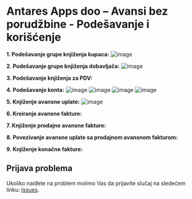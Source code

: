 # Antares Apps doo – Avansi bez porudžbine - Podešavanje i korišćenje

**1. Podešavanje grupe knjiženja kupaca:**
![image](https://user-images.githubusercontent.com/42636293/202931396-a8ad1a62-8349-4618-a442-70752e979b77.png)

**2. Podešavanje grupe knjiženja dobavljača:**
![image](https://user-images.githubusercontent.com/42636293/209876637-290ef15c-d60c-4ac3-8440-2d63e09ced79.png)

**3. Podešavanje knjiženja za PDV:**

**4. Podešavanje konta:**
![image](https://user-images.githubusercontent.com/42636293/209876779-d443c313-69c3-4c86-aa52-30e28049413b.png)
![image](https://user-images.githubusercontent.com/42636293/209876820-9ac0d3a7-4270-479f-bbb9-249736a00f3e.png)
![image](https://user-images.githubusercontent.com/42636293/209876878-dec1683a-5a79-40eb-8bbd-acb7ab0cf8e4.png)
![image](https://user-images.githubusercontent.com/42636293/209876925-5ffb57b8-4948-418d-b43b-2df28b0ae99a.png)

**5. Knjiženje avansne uplate:**
![image](https://github.com/AntaresAppsDoo/Wiki/assets/42636293/7d2104bc-fec7-4c20-a939-4aa9100ee4be)

**6. Kreiranje avansne fakture:**

**7. Knjiženje prodajne avansne fakture:**

**8. Povezivanje avansne uplate sa prodajnom avansnom fakturom:**

**9. Knjiženje konačne fakture:**

## Prijava problema
Ukoliko naiđete na problem molimo Vas da prijavite slučaj na sledećem linku:
[Issues](https://github.com/AntaresAppsDoo/Wiki/issues).
